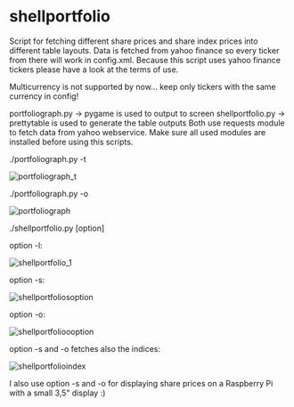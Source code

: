 # shellportfolio

Script for fetching different share prices and share index prices into different table layouts.
Data is fetched from yahoo finance so every ticker from there will work in config.xml.
Because this script uses yahoo finance tickers please have a look at the terms of use.

Multicurrency is not supported by now... keep only tickers with the same currency in config!

portfoliograph.py -> pygame is used to output to screen
shellportfolio.py -> prettytable is used to generate the table outputs
Both use requests module to fetch data from yahoo webservice.
Make sure all used modules are installed before using this scripts.

./portfoliograph.py -t

![portfoliograph_t](https://user-images.githubusercontent.com/80522869/120079610-f6ab4d80-c0b4-11eb-9776-090a8967f78c.JPG)

./portfoliograph.py -o

![portfoliograph](https://user-images.githubusercontent.com/80522869/119879741-d4d28f00-bf2b-11eb-9af2-3db6342321f5.jpg)

./shellportfolio.py [option]

option -l:

![shellportfolio_1](https://user-images.githubusercontent.com/80522869/118538929-1b1b3780-b74f-11eb-91bb-e71be624e1e3.JPG)

option -s:

![shellportfoliosoption](https://user-images.githubusercontent.com/80522869/118376548-e1202900-b5c8-11eb-80d5-42a30d257069.jpg)

option -o:

![shellportfolioooption](https://user-images.githubusercontent.com/80522869/118376560-f432f900-b5c8-11eb-84b1-af035a64a548.jpg)

option -s and -o fetches also the indices:

![shellportfolioindex](https://user-images.githubusercontent.com/80522869/118376637-7fac8a00-b5c9-11eb-84d9-8f29f0dde1b6.jpg)

I also use option -s and -o for displaying share prices on a Raspberry Pi with a small 3,5" display :)
